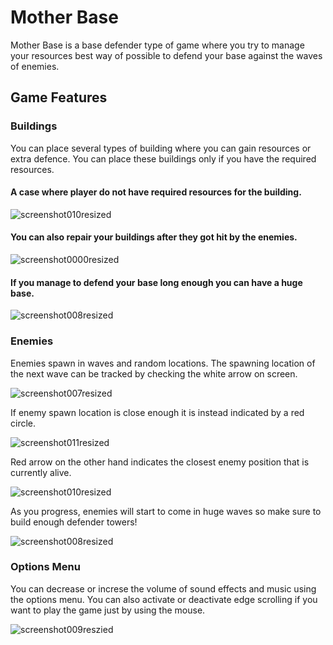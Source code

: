 # Mother Base
Mother Base is a base defender type of game where you try to manage your resources best way of possible to defend your base against the waves of enemies.
## Game Features
### Buildings
You can place several types of building where you can gain resources or extra defence. You can place these buildings only if you have the required resources.
#### A case where player do not have required resources for the building.

![screenshot010resized](https://github.com/BarisCaesar/Mother-Base/assets/128423654/605be30a-b451-4814-9a45-115fbcd67218)

#### You can also repair your buildings after they got hit by the enemies.

![screenshot0000resized](https://github.com/BarisCaesar/Mother-Base/assets/128423654/cd8e42ef-e83e-4416-af00-50a8b39990ee)

#### If you manage to defend your base long enough you can have a huge base.

![screenshot008resized](https://github.com/BarisCaesar/Mother-Base/assets/128423654/8ab9bb3e-98b0-4b2a-a07c-c5c70da08fb5)

### Enemies
Enemies spawn in waves and random locations. The spawning location of the next wave can be tracked by checking the white arrow on screen.

![screenshot007resized](https://github.com/BarisCaesar/Mother-Base/assets/128423654/b85507a0-6a82-454d-9d21-759c73690d18)

If enemy spawn location is close enough it is instead indicated by a red circle.

![screenshot011resized](https://github.com/BarisCaesar/Mother-Base/assets/128423654/5845c189-d9d7-49ba-8c1c-337a83dbfced)

Red arrow on the other hand indicates the closest enemy position that is currently alive.

![screenshot010resized](https://github.com/BarisCaesar/Mother-Base/assets/128423654/87e36c74-f43d-4b33-aaee-2c323a6dbb61)

As you progress, enemies will start to come in huge waves so make sure to build enough defender towers!

![screenshot008resized](https://github.com/BarisCaesar/Mother-Base/assets/128423654/f3b79bd6-784d-406b-bc0b-d48365a3029e)

### Options Menu
You can decrease or increse the volume of sound effects and music using the options menu. You can also activate or deactivate edge scrolling if you want to play the game just by using the mouse.

![screenshot009reszied](https://github.com/BarisCaesar/Mother-Base/assets/128423654/a575d269-07eb-4b23-a550-74edfb4e719d)


